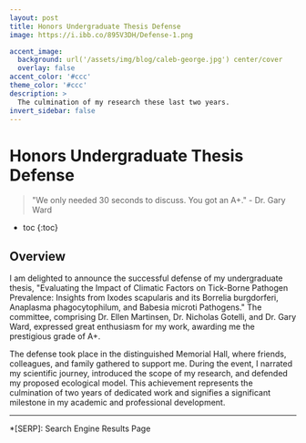 ```yaml
---
layout: post
title: Honors Undergraduate Thesis Defense
image: https://i.ibb.co/895V3DH/Defense-1.png

accent_image: 
  background: url('/assets/img/blog/caleb-george.jpg') center/cover
  overlay: false
accent_color: '#ccc'
theme_color: '#ccc'
description: >
  The culmination of my research these last two years.
invert_sidebar: false
---
```


# Honors Undergraduate Thesis Defense

> "We only needed 30 seconds to discuss. You got an A+." - Dr. Gary Ward

* toc
{:toc}

## Overview
I am delighted to announce the successful defense of my undergraduate thesis, "Evaluating the Impact of Climatic Factors on Tick-Borne Pathogen Prevalence: Insights from Ixodes scapularis and its Borrelia burgdorferi, Anaplasma phagocytophilum, and Babesia microti Pathogens." The committee, comprising Dr. Ellen Martinsen, Dr. Nicholas Gotelli, and Dr. Gary Ward, expressed great enthusiasm for my work, awarding me the prestigious grade of A+.

The defense took place in the distinguished Memorial Hall, where friends, colleagues, and family gathered to support me. During the event, I narrated my scientific journey, introduced the scope of my research, and defended my proposed ecological model. This achievement represents the culmination of two years of dedicated work and signifies a significant milestone in my academic and professional development.


* * *


*[SERP]: Search Engine Results Page

